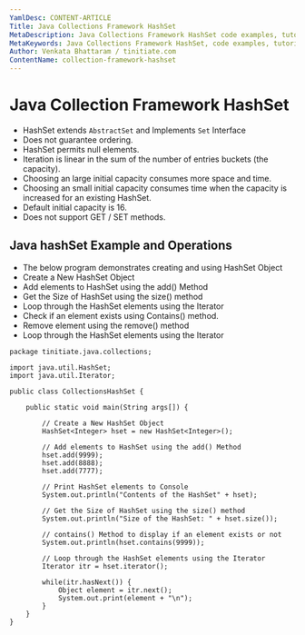 ```yaml
---
YamlDesc: CONTENT-ARTICLE
Title: Java Collections Framework HashSet
MetaDescription: Java Collections Framework HashSet code examples, tutorials
MetaKeywords: Java Collections Framework HashSet, code examples, tutorials
Author: Venkata Bhattaram / tinitiate.com
ContentName: collection-framework-hashset
---
```


# Java Collection Framework HashSet
* HashSet extends `AbstractSet` and Implements `Set` Interface
* Does not guarantee ordering.
* HashSet permits null elements.
* Iteration is linear in the sum of the number of entries buckets (the capacity).
* Choosing an large initial capacity consumes more space and time.
* Choosing an small initial capacity consumes time when the capacity is increased
  for an existing HashSet.
* Default initial capacity is 16.
* Does not support GET / SET methods.

## Java hashSet Example and Operations
* The below program demonstrates creating and using HashSet Object
* Create a New HashSet Object
* Add elements to HashSet using the add() Method
* Get the Size of HashSet using the size() method
* Loop through the HashSet elements using the Iterator
* Check if an element exists using Contains() method.
* Remove element using the remove() method
* Loop through the HashSet elements using the Iterator
```
package tinitiate.java.collections;

import java.util.HashSet;
import java.util.Iterator;

public class CollectionsHashSet {

    public static void main(String args[]) {

        // Create a New HashSet Object
        HashSet<Integer> hset = new HashSet<Integer>();

        // Add elements to HashSet using the add() Method
        hset.add(9999);
        hset.add(8888);
        hset.add(7777);

        // Print HashSet elements to Console
        System.out.println("Contents of the HashSet" + hset);

        // Get the Size of HashSet using the size() method
        System.out.println("Size of the HashSet: " + hset.size());

        // contains() Method to display if an element exists or not 
        System.out.println(hset.contains(9999));

        // Loop through the HashSet elements using the Iterator
        Iterator itr = hset.iterator();

        while(itr.hasNext()) {
            Object element = itr.next();
            System.out.print(element + "\n");
        }
    }
}
```
